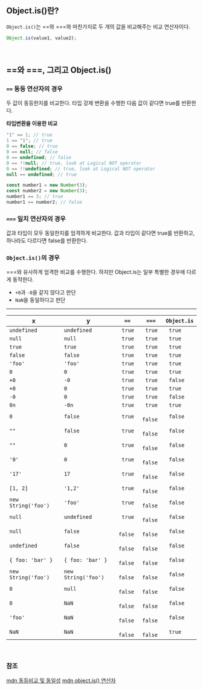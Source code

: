 ## Object.is()란?

`Object.is()`는 ==와 ===와 마찬가지로 두 개의 값을 비교해주는 비교 연산자이다.

```js
Object.is(value1, value2);
```

<br/>

## ==와 ===, 그리고 Object.is()

### `==` 동등 연산자의 경우

두 값이 동등한지를 비교한다. 타입 강제 변환을 수행한 다음 값이 같다면 true를 반환한다.

**타입변환을 이용한 비교**

```js
"1" == 1; // true
1 == "1"; // true
0 == false; // true
0 == null; // false
0 == undefined; // false
0 == !!null; // true, look at Logical NOT operator
0 == !!undefined; // true, look at Logical NOT operator
null == undefined; // true

const number1 = new Number(3);
const number2 = new Number(3);
number1 == 3; // true
number1 == number2; // false
```

### `===` 일치 연산자의 경우

값과 타입이 모두 동일한지를 엄격하게 비교한다. 값과 타입이 같다면 true를 반환하고, 하나라도 다르다면 false를 반환한다.

### `Object.is()`의 경우

===와 유사하게 엄격한 비교를 수행한다. 하지만 Object.is는 일부 특별한 경우에 다르게 동작한다.

- `+0`과 `-0`을 같지 않다고 판단
- `NaN`을 동일하다고 판단

---

  <table>
    <thead>
      <tr>
        <th>x</th>
        <th>y</th>
        <th><code>==</code></th>
        <th><code>===</code></th>
        <th><code>Object.is</code></th>
      </tr>
    </thead>
    <tbody>
      <tr>
        <td><code>undefined</code></td>
        <td><code>undefined</code></td>
        <td><code> true</code></td>
        <td><code> true</code></td>
        <td><code> true</code></td>
      </tr>
      <tr>
        <td><code>null</code></td>
        <td><code>null</code></td>
        <td><code> true</code></td>
        <td><code> true</code></td>
        <td><code> true</code></td>
      </tr>
      <tr>
        <td><code>true</code></td>
        <td><code>true</code></td>
        <td><code> true</code></td>
        <td><code> true</code></td>
        <td><code> true</code></td>
      </tr>
      <tr>
        <td><code>false</code></td>
        <td><code>false</code></td>
        <td><code> true</code></td>
        <td><code> true</code></td>
        <td><code> true</code></td>
      </tr>
      <tr>
        <td><code>'foo'</code></td>
        <td><code>'foo'</code></td>
        <td><code> true</code></td>
        <td><code> true</code></td>
        <td><code> true</code></td>
      </tr>
      <tr>
        <td><code>0</code></td>
        <td><code>0</code></td>
        <td><code> true</code></td>
        <td><code> true</code></td>
        <td><code> true</code></td>
      </tr>
      <tr>
        <td><code>+0</code></td>
        <td><code>-0</code></td>
        <td><code> true</code></td>
        <td><code> true</code></td>
        <td><code> false</code></td>
      </tr>
      <tr>
        <td><code>+0</code></td>
        <td><code>0</code></td>
        <td><code> true</code></td>
        <td><code> true</code></td>
        <td><code> true</code></td>
      </tr>
      <tr>
        <td><code>-0</code></td>
        <td><code>0</code></td>
        <td><code> true</code></td>
        <td><code> true</code></td>
        <td><code> false</code></td>
      </tr>
      <tr>
        <td><code>0n</code></td>
        <td><code>-0n</code></td>
        <td><code> true</code></td>
        <td><code> true</code></td>
        <td><code> true</code></td>
      </tr>
      <tr>
        <td><code>0</code></td>
        <td><code>false</code></td>
        <td><code> true</code></td>
        <td><code> false</code></td>
        <td><code> false</code></td>
      </tr>
      <tr>
        <td><code>""</code></td>
        <td><code>false</code></td>
        <td><code> true</code></td>
        <td><code> false</code></td>
        <td><code> false</code></td>
      </tr>
      <tr>
        <td><code>""</code></td>
        <td><code>0</code></td>
        <td><code> true</code></td>
        <td><code> false</code></td>
        <td><code> false</code></td>
      </tr>
      <tr>
        <td><code>'0'</code></td>
        <td><code>0</code></td>
        <td><code> true</code></td>
        <td><code> false</code></td>
        <td><code> false</code></td>
      </tr>
      <tr>
        <td><code>'17'</code></td>
        <td><code>17</code></td>
        <td><code> true</code></td>
        <td><code> false</code></td>
        <td><code> false</code></td>
      </tr>
      <tr>
        <td><code>[1, 2]</code></td>
        <td><code>'1,2'</code></td>
        <td><code> true</code></td>
        <td><code> false</code></td>
        <td><code> false</code></td>
      </tr>
      <tr>
        <td><code>new String('foo')</code></td>
        <td><code>'foo'</code></td>
        <td><code> true</code></td>
        <td><code> false</code></td>
        <td><code> false</code></td>
      </tr>
      <tr>
        <td><code>null</code></td>
        <td><code>undefined</code></td>
        <td><code> true</code></td>
        <td><code> false</code></td>
        <td><code> false</code></td>
      </tr>
      <tr>
        <td><code>null</code></td>
        <td><code>false</code></td>
        <td><code> false</code></td>
        <td><code> false</code></td>
        <td><code> false</code></td>
      </tr>
      <tr>
        <td><code>undefined</code></td>
        <td><code>false</code></td>
        <td><code> false</code></td>
        <td><code> false</code></td>
        <td><code> false</code></td>
      </tr>
      <tr>
        <td><code>{ foo: 'bar' }</code></td>
        <td><code>{ foo: 'bar' }</code></td>
        <td><code> false</code></td>
        <td><code> false</code></td>
        <td><code> false</code></td>
      </tr>
      <tr>
        <td><code>new String('foo')</code></td>
        <td><code>new String('foo')</code></td>
        <td><code> false</code></td>
        <td><code> false</code></td>
        <td><code> false</code></td>
      </tr>
      <tr>
        <td><code>0</code></td>
        <td><code>null</code></td>
        <td><code> false</code></td>
        <td><code> false</code></td>
        <td><code> false</code></td>
      </tr>
      <tr>
        <td><code>0</code></td>
        <td><code>NaN</code></td>
        <td><code> false</code></td>
        <td><code> false</code></td>
        <td><code> false</code></td>
      </tr>
      <tr>
        <td><code>'foo'</code></td>
        <td><code>NaN</code></td>
        <td><code> false</code></td>
        <td><code> false</code></td>
        <td><code> false</code></td>
      </tr>
      <tr>
        <td><code>NaN</code></td>
        <td><code>NaN</code></td>
        <td><code> false</code></td>
        <td><code> false</code></td>
        <td><code> true</code></td>
      </tr>
    </tbody>
  </table>

<br/>

### 참조

[mdn 동등비교 및 동일성](https://developer.mozilla.org/ko/docs/Web/JavaScript/Equality_comparisons_and_sameness)
[mdn object.is() 연산자](https://developer.mozilla.org/ko/docs/Web/JavaScript/Reference/Global_Objects/Object/is)
